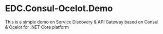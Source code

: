 # EDC.Consul-Ocelot.Demo
This is a simple demo on Service Discovery &amp; API Gateway based on Consul &amp; Ocelot for .NET Core platform
